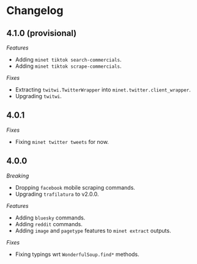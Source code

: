 # Changelog

## 4.1.0 (provisional)

*Features*

- Adding `minet tiktok search-commercials`.
- Adding `minet tiktok scrape-commercials`.

*Fixes*

- Extracting `twitwi.TwitterWrapper` into `minet.twitter.client_wrapper`.
- Upgrading `twitwi`.

## 4.0.1

*Fixes*

- Fixing `minet twitter tweets` for now.

## 4.0.0

*Breaking*

- Dropping `facebook` mobile scraping commands.
- Upgrading `trafilatura` to v2.0.0.

*Features*

- Adding `bluesky` commands.
- Adding `reddit` commands.
- Adding `image` and `pagetype` features to `minet extract` outputs.

*Fixes*

- Fixing typings wrt `WonderfulSoup.find*` methods.
